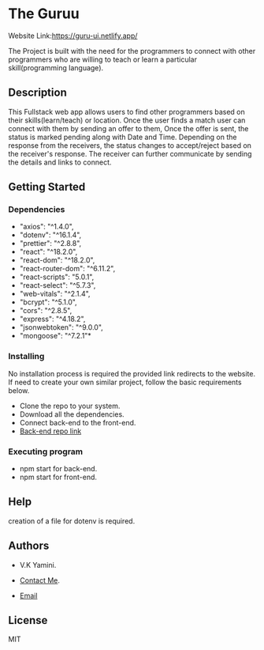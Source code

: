 # The Guruu
Website Link:https://guru-ui.netlify.app/

The Project is built with the need for the programmers to connect with other programmers 
who are willing to teach or learn a particular skill(programming language).

## Description

This Fullstack web app allows users to find other programmers based on their skills(learn/teach) or location.
Once the user finds a match user can connect with them by sending an offer to them, Once the offer is sent,
the status is marked pending along with Date and Time.
Depending on the response from the receivers, the status changes to accept/reject based on the receiver's response. 
The receiver can further communicate by sending the details and links to connect. 

## Getting Started

### Dependencies

*  "axios": "^1.4.0",
*  "dotenv": "^16.1.4",
*  "prettier": "^2.8.8",
*  "react": "^18.2.0",
*  "react-dom": "^18.2.0",
*  "react-router-dom": "^6.11.2",
*  "react-scripts": "5.0.1",
*  "react-select": "^5.7.3",
*  "web-vitals": "^2.1.4",
*  "bcrypt": "^5.1.0",
*  "cors": "^2.8.5",
*  "express": "^4.18.2",
*  "jsonwebtoken": "^9.0.0",
*  "mongoose": "^7.2.1"*

### Installing

No installation process is required the provided link redirects to the website.
If need to create your own similar project, follow the basic requirements below.

* Clone the repo to your system.
* Download all the dependencies.
* Connect back-end to the front-end.
* [Back-end repo link](https://github.com/vkyamini/guru-api)

### Executing program

* npm start for back-end.
* npm start for front-end.

## Help

creation of a file for dotenv is required.

## Authors

 * V.K Yamini.
   
 * [Contact Me](https://yamcodes.com/).
   
 * [Email](yamini@yamcodes.com)

## License

MIT

